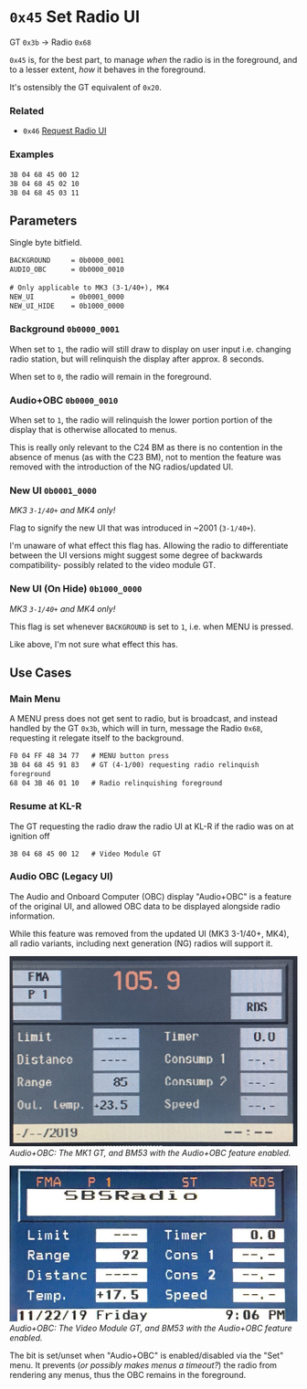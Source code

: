 # `0x45` Set Radio UI

GT `0x3b` → Radio `0x68`

`0x45` is, for the best part, to manage *when* the radio is in the foreground, and to a lesser extent, *how* it behaves in the foreground.

It's ostensibly the GT equivalent of `0x20`.

### Related

- `0x46` [Request Radio UI](../radio/46.md)

### Examples

    3B 04 68 45 00 12
    3B 04 68 45 02 10
    3B 04 68 45 03 11 

## Parameters

Single byte bitfield.
    
    BACKGROUND     = 0b0000_0001
    AUDIO_OBC      = 0b0000_0010
    
    # Only applicable to MK3 (3-1/40+), MK4
    NEW_UI         = 0b0001_0000
    NEW_UI_HIDE    = 0b1000_0000
    
### Background `0b0000_0001`

When set to `1`, the radio will still draw to display on user input i.e. changing radio station, but will relinquish the display after approx. 8 seconds.

When set to `0`, the radio will remain in the foreground.

### Audio+OBC `0b0000_0010`

When set to `1`, the radio will relinquish the lower portion portion of the display that is otherwise allocated to menus.

This is really only relevant to the C24 BM as there is no contention in the absence of menus (as with the C23 BM), not to mention the feature was removed with the introduction of the NG radios/updated UI.

### New UI `0b0001_0000`

*MK3 `3-1/40+` and MK4 only!*

Flag to signify the new UI that was introduced in ~2001 (`3-1/40+`).

I'm unaware of what effect this flag has. Allowing the radio to differentiate between the UI versions might suggest some degree of backwards compatibility- possibly related to the video module GT.

### New UI (On Hide) `0b1000_0000`

*MK3 `3-1/40+` and MK4 only!*

This flag is set whenever `BACKGROUND` is set to `1`, i.e. when MENU is pressed.

Like above, I'm not sure what effect this has.

## Use Cases

### Main Menu

A MENU press does not get sent to radio, but is broadcast, and instead handled by the GT `0x3b`, which will in turn, message the Radio `0x68`, requesting it relegate itself to the background.
        
    F0 04 FF 48 34 77   # MENU button press
    3B 04 68 45 91 83   # GT (4-1/00) requesting radio relinquish foreground
    68 04 3B 46 01 10   # Radio relinquishing foreground

### Resume at KL-R

The GT requesting the radio draw the radio UI at KL-R if the radio was on at ignition off

    3B 04 68 45 00 12   # Video Module GT

### Audio OBC (Legacy UI)

The Audio and Onboard Computer (OBC) display "Audio+OBC" is a feature of the original UI, and allowed OBC data to be displayed alongside radio information.

While this feature was removed from the updated UI (MK3 3-1/40+, MK4), all radio variants, including next generation (NG) radios will support it.

![Audio+OBC](../radio/audio_obc/mk1_gt/audio_obc_enabled.JPG)
_Audio+OBC: The MK1 GT, and BM53 with the Audio+OBC feature enabled._


![Audio+OBC](../radio/audio_obc/vm_gt/audio_obc_enabled.JPG)
_Audio+OBC: The Video Module GT, and BM53 with the Audio+OBC feature enabled._

The bit is set/unset when "Audio+OBC" is enabled/disabled via the "Set" menu. It prevents (_or possibly makes menus a timeout?_) the radio from rendering any menus, thus the OBC remains in the foreground.